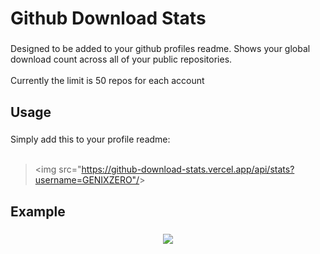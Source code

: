 <h1 align="left">Github Download Stats</h1>

###

<p align="left">Designed to be added to your github profiles readme. Shows your global download count across all of your public repositories.<br><br>Currently the limit is 50 repos for each account</p>

###

<h2 align="left">Usage</h2>

###

<p align="left">Simply add this to your profile readme:<br><br></p>

> &lt;img src="https://github-download-stats.vercel.app/api/stats?username=GENIXZERO"/&gt;


###

<h2 align="left">Example</h2>

###

<div align="center">
  <img src="https://github-download-stats.vercel.app/api/stats?username=genixzero"/>
</div>